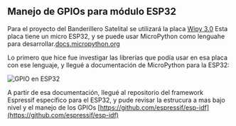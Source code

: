 ## Manejo de GPIOs para módulo ESP32

Para el proyecto del Banderillero Satelital se utilizará la placa [Wipy 3.0](https://docs.pycom.io/datasheets/development/wipy3/) Esta placa tiene un micro ESP32, y se puede usar MicroPython como lenguahe para desarrollar.[docs.micropython.org](https://docs.micropython.org/en/latest/esp32/quickref.html#pins-and-gpio)


Lo primero que hice fue investigar las librerías que podía usar en esa placa con ese lenguaje, y llegué a documentación de MicroPython para la ESP32: 

![GPIO en ESP32]([img]https://i.imgur.com/qw8sex3.png[/img])



 A partir de esa documentación, llegué al repositorio del framework Espressif específico para el ESP32, y pude revisar la estrucura a mas bajo nivel y  el manejo de los GPIOs [https://github.com/espressif/esp-idf](https://github.com/espressif/esp-idf)
